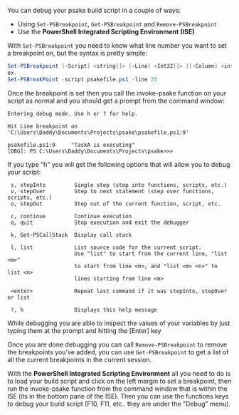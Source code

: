 You can debug your psake build script in a couple of ways:
* Using `Set-PSBreakpoint`, `Get-PSBreakpoint` and `Remove-PSBreakpoint`
* Use the **PowerShell Integrated Scripting Environment (ISE)**

With `Set-PSBreakpoint` you need to know what line number you want to set a breakpoint on, but the syntax is pretty simple:

```powershell
Set-PSBreakpoint [-Script] <string[]> [-Line] <Int32[]> [[-Column] <int>] [-Action <scriptblock>] [<CommonParameters>]
ex.
Set-PSBreakPoint -script psakefile.ps1 -line 25
```

Once the breakpoint is set then you call the invoke-psake function on your script as normal and you should get a prompt from the command window:

```
Entering debug mode. Use h or ? for help.

Hit Line breakpoint on 'C:\Users\Daddy\Documents\Projects\psake\psakefile.ps1:9'

psakefile.ps1:9     "TaskA is executing"
[DBG]: PS C:\Users\Daddy\Documents\Projects\psake>>>
```

If you type "h" you will get the following options that will allow you to debug your script:

```
 s, stepInto         Single step (step into functions, scripts, etc.)
 v, stepOver         Step to next statement (step over functions, scripts, etc.)
 o, stepOut          Step out of the current function, script, etc.

 c, continue         Continue execution
 q, quit             Stop execution and exit the debugger

 k, Get-PSCallStack  Display call stack

 l, list             List source code for the current script.
                     Use "list" to start from the current line, "list <m>"
                     to start from line <m>, and "list <m> <n>" to list <n>
                     lines starting from line <m>

 <enter>             Repeat last command if it was stepInto, stepOver or list

 ?, h                Displays this help message
```

While debugging you are able to inspect the values of your variables by just typing them at the prompt and hitting the [Enter] key

Once you are done debugging you can call `Remove-PSBreakpoint` to remove the breakpoints you've added,  you can use `Get-PSBreakpoint` to get a list of all the current breakpoints in the current session.  

With the **PowerShell Integrated Scripting Environment** all you need to do is to load your build script and click on the left margin to set a breakpoint, then run the invoke-psake function from the command window that is within the ISE (its in the bottom pane of the ISE).  Then you can use the functions keys to debug your build script (F10, F11, etc.. they are under the "Debug" menu).
